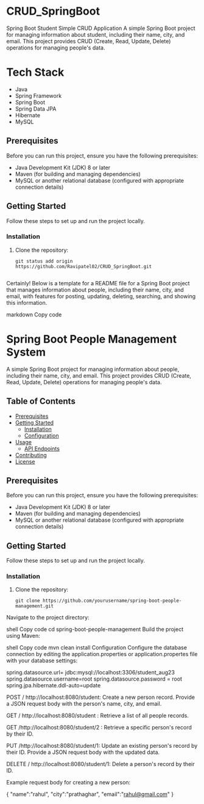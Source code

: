 # CRUD_SpringBoot
Spring Boot Student Simple CRUD Application
A simple Spring Boot project for managing information about student, including their name, city, and email. This project provides CRUD (Create, Read, Update, Delete) operations for managing people's data.

# Tech Stack
- Java
- Spring Framework
- Spring Boot
- Spring Data JPA
- Hibernate
- MySQL

## Prerequisites

Before you can run this project, ensure you have the following prerequisites:

- Java Development Kit (JDK) 8 or later
- Maven (for building and managing dependencies)
- MySQL or another relational database (configured with appropriate connection details)

## Getting Started

Follow these steps to set up and run the project locally.

### Installation

1. Clone the repository:

   ```shell
   git status add origin https://github.com/Ravipatel02/CRUD_SpringBoot.git


Certainly! Below is a template for a README file for a Spring Boot project that manages information about people, including their name, city, and email, with features for posting, updating, deleting, searching, and showing this information.

markdown
Copy code
# Spring Boot People Management System

A simple Spring Boot project for managing information about people, including their name, city, and email. This project provides CRUD (Create, Read, Update, Delete) operations for managing people's data.

## Table of Contents

- [Prerequisites](#prerequisites)
- [Getting Started](#getting-started)
  - [Installation](#installation)
  - [Configuration](#configuration)
- [Usage](#usage)
  - [API Endpoints](#api-endpoints)
- [Contributing](#contributing)
- [License](#license)

## Prerequisites

Before you can run this project, ensure you have the following prerequisites:

- Java Development Kit (JDK) 8 or later
- Maven (for building and managing dependencies)
- MySQL or another relational database (configured with appropriate connection details)

## Getting Started

Follow these steps to set up and run the project locally.

### Installation

1. Clone the repository:

   ```shell
   git clone https://github.com/yourusername/spring-boot-people-management.git
Navigate to the project directory:

shell
Copy code
cd spring-boot-people-management
Build the project using Maven:

shell
Copy code
mvn clean install
Configuration
Configure the database connection by editing the application.properties or application.propertes file with your database settings:


spring.datasource.url= jdbc:mysql://localhost:3306/student_aug23
spring.datasource.username=root
spring.datasource.password = root
spring.jpa.hibernate.ddl-auto=update


POST / http://localhost:8080/student: Create a new person record. Provide a JSON request body with the person's name, city, and email.

GET / http://localhost:8080/student : Retrieve a list of all people records.

GET /http://localhost:8080/student/2 : Retrieve a specific person's record by their ID.

PUT /http://localhost:8080/student/1: Update an existing person's record by their ID. Provide a JSON request body with the updated data.

DELETE / http://localhost:8080/student/1: Delete a person's record by their ID.



Example request body for creating a new person:

{
    "name":"rahul",
    "city":"prathaghar",
    "email":"rahul@gmail.com"
}
